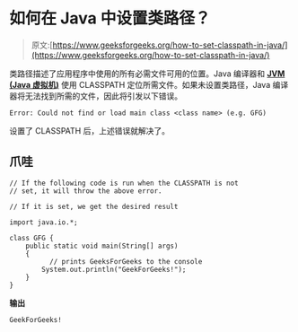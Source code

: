 # 如何在 Java 中设置类路径？

> 原文:[https://www.geeksforgeeks.org/how-to-set-classpath-in-java/](https://www.geeksforgeeks.org/how-to-set-classpath-in-java/)

类路径描述了应用程序中使用的所有必需文件可用的位置。Java 编译器和 [**JVM (Java 虚拟机)**](https://www.geeksforgeeks.org/jvm-works-jvm-architecture/) 使用 CLASSPATH 定位所需文件。如果未设置类路径，Java 编译器将无法找到所需的文件，因此将引发以下错误。

```
Error: Could not find or load main class <class name> (e.g. GFG)

```

设置了 CLASSPATH 后，上述错误就解决了。

## 爪哇

```
// If the following code is run when the CLASSPATH is not
// set, it will throw the above error.

// If it is set, we get the desired result

import java.io.*;

class GFG {
    public static void main(String[] args)
    {
          // prints GeeksForGeeks to the console
        System.out.println("GeekForGeeks!");
    }
}
```

**输出**

```
GeekForGeeks!

```